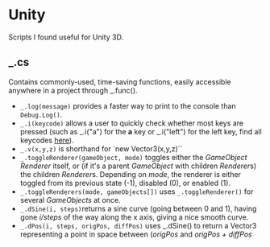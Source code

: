 # Unity
Scripts I found useful for Unity 3D.
## _.cs
Contains commonly-used, time-saving functions, easily accessible anywhere in a project through _.func().
* `_.log(message)` provides a faster way to print to the console than `Debug.Log()`.
* `_.i(keycode)` allows a user to quickly check whether most keys are pressed (such as _.i("a") for the **a** key or _.i("left") for the left key, find all keycodes [here](https://docs.unity3d.com/ScriptReference/KeyCode.html)).
* `_.v(x,y,z)` is shorthand for `new Vector3(x,y,z)``
* `_.toggleRenderer(gameObject, mode)` toggles either the *GameObject* *Renderer* itself, or (if it's a parent *GameObject* with children *Renderer*s) the children *Renderer*s. Depending on *mode*, the renderer is either toggled from its previous state (-1), disabled (0), or enabled (1).
* `_.toggleRenderers(mode, gameObjects[])` uses `_.toggleRenderer()` for several *GameObjects* at once.
* `_.dSine(i, steps)`returns a sine curve (going between 0 and 1), having gone *i/steps* of the way along the x axis, giving a nice smooth curve.
* `_.dPos(i, steps, origPos, diffPos)` uses _.dSine() to return a Vector3 representing a point in space between (*origPos* and *origPos + diffPos*

<!--stackedit_data:
eyJoaXN0b3J5IjpbMTc3Mzc1OTQxMywxMTQyNTk5NDg1LC0xOD
EzNjA4MywtMTA1NzAxMzg4Nl19
-->